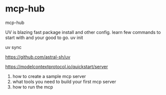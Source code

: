 # mcp-hub
mcp-hub


<!-- Why UV -->
UV is blazing fast package install and other config. learn few commands to start with and your good to go. 
uv init
<!-- update the python version .python-version and update in pyproject.toml -->
uv sync


https://github.com/astral-sh/uv

<!-- Motivation -->
https://modelcontextprotocol.io/quickstart/server

<!-- Getting started  -->
1. how to create a sample mcp server
2. what tools you need to build your first mcp server
3. how to run the mcp
